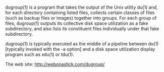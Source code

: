 dugroup(1) is a program that takes the output of the Unix utility du(1) and,
for each directory containing listed files, collects certain classes of files
(such as backup files or images) together into groups.  For each group of
files, dugroup(1) outputs its collective disk space utilization as a fake
subdirectory, and also lists its constituent files individually under that
fake subdirectory.

dugroup(1) is typically executed as the middle of a pipeline between du(1)
[typically invoked with the -a option] and a disk space utilization display
program such as xdu(1) or tdu(1).

The web site: http://webonastick.com/dugroup/

